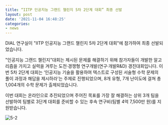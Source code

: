 ```yaml
---
title: “IITP 인공지능 그랜드 챌린지 5차 2단계 대회” 최종 선발
layout: post
date: '2021-11-04 16:48:25'
categories:
- news
---
```


DIAL 연구실이 "IITP 인공지능 그랜드 챌린지 5차 2단계 대회"에 참가하여 최종 선발되었습니다.

"인공지능 그랜드 챌린지"대회는 제시된 문제를 해결하기 위해 참가자들이 개발한 알고리즘을 가지고 실력을 겨루는 도전·경쟁형 연구개발(연구·개발R&D) 경진대회입니다.
이번 5차 2단계 대회는 ‘인공지능 기술을 활용하여 텍스트로 구성된 서술형 수학 문제의 풀이 과정과 해답을 제시하라’는 주제로 진행되었으며, 8개 유형, 7개 난이도에 걸쳐 총 1,004개의 수학 문제가 출제되었습니다.

이번 대회는 온라인으로 추진되었으며 주어진 목표를 가장 잘 해결하는 상위 3개 팀을 선발하여 팀별로 3단계 대회를 준비할 수 있는 후속 연구비(팀별 4억 7,500만 원)를 지원받습니다.


![5-2](https://user-images.githubusercontent.com/35443268/140241629-d6b16b76-ebc4-4b4a-b9a3-c2d1af4b76aa.png)
